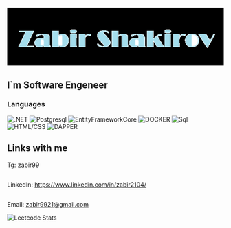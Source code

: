 [![Header](https://github.com/zabir21/zabir21/blob/main/assets/Zabir.png)](https://www.linkedin.com/in/zabir2104/)

## I`m Software Engeneer

### Languages
![.NET](https://img.shields.io/badge/.NET%20%20-red?style=for-the-badge&logo=.NET)
![Postgresql](https://img.shields.io/badge/Postgresql%20%20-white?style=for-the-badge&logo=Postgresql)
![EntityFrameworkCore](https://img.shields.io/badge/EFC%20%20-blue?style=for-the-badge&logo=.NET)
![DOCKER](https://img.shields.io/badge/DOCKER%20%20-black?style=for-the-badge&logo=DOCKER)
![Sql](https://img.shields.io/badge/SQL%20%20-green?style=for-the-badge&logo=Sql)
![HTML/CSS](https://img.shields.io/badge/HTML/CSS%20%20-grey?style=for-the-badge&logo=HTML/CSS)
![DAPPER](https://img.shields.io/badge/DAPPER%20%20-yellow?style=for-the-badge&logo=DAPPER)

## Links with me
Tg: zabir99
##
LinkedIn: https://www.linkedin.com/in/zabir2104/
##
Email: zabir9921@gmail.com

![Leetcode Stats](https://leetcard.jacoblin.cool/Zabir/?theme=dark)
